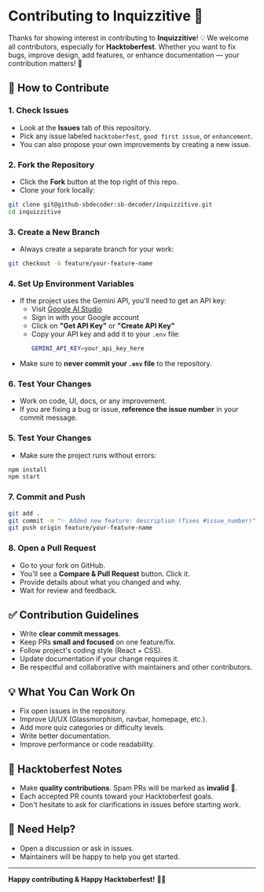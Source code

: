 # Contributing to Inquizzitive 🎉

Thanks for showing interest in contributing to **Inquizzitive**! 💡 We welcome all contributors, especially for **Hacktoberfest**. Whether you want to fix bugs, improve design, add features, or enhance documentation — your contribution matters! 🙌

## 📌 How to Contribute

### 1. Check Issues
* Look at the **Issues** tab of this repository.
* Pick any issue labeled `hacktoberfest`, `good first issue`, or `enhancement`.
* You can also propose your own improvements by creating a new issue.

### 2. Fork the Repository
* Click the **Fork** button at the top right of this repo.
* Clone your fork locally:

```bash
git clone git@github-sbdecoder:sb-decoder/inquizzitive.git
cd inquizzitive
```

### 3. Create a New Branch
* Always create a separate branch for your work:

```bash
git checkout -b feature/your-feature-name
```

### 4. Set Up Environment Variables
* If the project uses the Gemini API, you'll need to get an API key:
  * Visit [Google AI Studio](https://aistudio.google.com/app/apikey)
  * Sign in with your Google account
  * Click on **"Get API Key"** or **"Create API Key"**
  * Copy your API key and add it to your `.env` file:
    ```bash
    GEMINI_API_KEY=your_api_key_here
    ```
* Make sure to **never commit your `.env` file** to the repository.

### 6. Test Your Changes
* Work on code, UI, docs, or any improvement.
* If you are fixing a bug or issue, **reference the issue number** in your commit message.

### 5. Test Your Changes
* Make sure the project runs without errors:

```bash
npm install
npm start
```

### 7. Commit and Push

```bash
git add .
git commit -m "✨ Added new feature: description (fixes #issue_number)"
git push origin feature/your-feature-name
```

### 8. Open a Pull Request
* Go to your fork on GitHub.
* You'll see a **Compare & Pull Request** button. Click it.
* Provide details about what you changed and why.
* Wait for review and feedback.

## ✅ Contribution Guidelines

* Write **clear commit messages**.
* Keep PRs **small and focused** on one feature/fix.
* Follow project's coding style (React + CSS).
* Update documentation if your change requires it.
* Be respectful and collaborative with maintainers and other contributors.

## 💡 What You Can Work On

* Fix open issues in the repository.
* Improve UI/UX (Glassmorphism, navbar, homepage, etc.).
* Add more quiz categories or difficulty levels.
* Write better documentation.
* Improve performance or code readability.

## 🎯 Hacktoberfest Notes

* Make **quality contributions**. Spam PRs will be marked as **invalid** 🚫.
* Each accepted PR counts toward your Hacktoberfest goals.
* Don't hesitate to ask for clarifications in issues before starting work.

## 🙌 Need Help?

* Open a discussion or ask in issues.
* Maintainers will be happy to help you get started.

---

**Happy contributing & Happy Hacktoberfest!** 🎃✨
